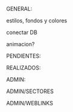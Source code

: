 GENERAL:

estilos, fondos y colores

conectar DB

animacion?

PENDIENTES:

REALIZADOS:

ADMIN:

ADMIN/SECTORES

ADMIN/WEBLINKS
